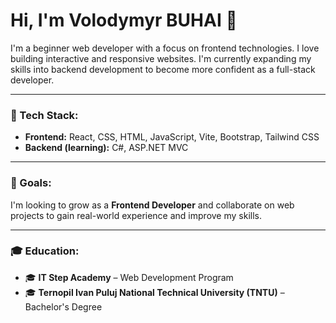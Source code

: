 # Hi, I'm Volodymyr BUHAI 👋

I'm a beginner web developer with a focus on frontend technologies. I love building interactive and responsive websites. I'm currently expanding my skills into backend development to become more confident as a full-stack developer.

---

### 🔧 Tech Stack:
- **Frontend:** React, CSS, HTML, JavaScript, Vite, Bootstrap, Tailwind CSS  
- **Backend (learning):** C#, ASP.NET MVC

---

### 🎯 Goals:
I'm looking to grow as a **Frontend Developer** and collaborate on web projects to gain real-world experience and improve my skills.

---

### 🎓 Education:
- 🎓 **IT Step Academy** – Web Development Program  
- 🎓 **Ternopil Ivan Puluj National Technical University (TNTU)** – Bachelor's Degree
